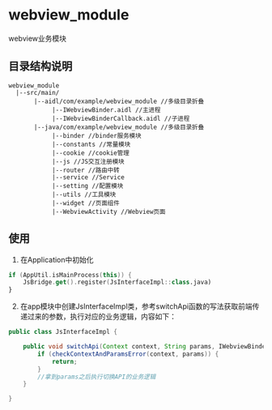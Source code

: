 # webview_module

webview业务模块

## 目录结构说明

```
webview_module
  |--src/main/
       |--aidl/com/example/webview_module //多级目录折叠
            |--IWebviewBinder.aidl //主进程
            |--IWebviewBinderCallback.aidl //子进程
       |--java/com/example/webview_module //多级目录折叠
            |--binder //binder服务模块
            |--constants //常量模块
            |--cookie //cookie管理
            |--js //JS交互注册模块
            |--router //路由中转
            |--service //Service
            |--setting //配置模块
            |--utils //工具模块
            |--widget //页面组件
            |--WebviewActivity //Webview页面
```

## 使用

1. 在Application中初始化

```kotlin
if (AppUtil.isMainProcess(this)) {
    JsBridge.get().register(JsInterfaceImpl::class.java)
}
```

2. 在app模块中创建JsInterfaceImpl类，参考switchApi函数的写法获取前端传递过来的参数，执行对应的业务逻辑，内容如下：

```java
public class JsInterfaceImpl {

    public void switchApi(Context context, String params, IWebviewBinderCallback callback) {
        if (checkContextAndParamsError(context, params)) {
            return;
        }
        //拿到params之后执行切换API的业务逻辑
    }

}
```